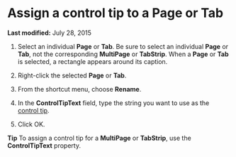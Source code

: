 
# Assign a control tip to a Page or Tab

 **Last modified:** July 28, 2015



1. Select an individual  **Page** or **Tab**. Be sure to select an individual  **Page** or **Tab**, not the corresponding  **MultiPage** or **TabStrip**. When a  **Page** or **Tab** is selected, a rectangle appears around its caption.
    
2. Right-click the selected  **Page** or **Tab**.
    
3. From the shortcut menu, choose  **Rename**.
    
4. In the  **ControlTipText** field, type the string you want to use as the [control tip](7ce2c60f-29fb-96e2-2516-73c99a6e7cff.md).
    
5. Click OK.
    


 **Tip**  To assign a control tip for a  **MultiPage** or **TabStrip**, use the  **ControlTipText** property.

